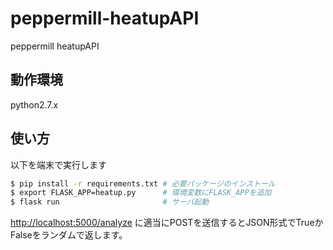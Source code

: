 # peppermill-heatupAPI
peppermill heatupAPI

## 動作環境
python2.7.x

## 使い方
以下を端末で実行します
```bash
$ pip install -r requirements.txt # 必要パッケージのインストール
$ export FLASK_APP=heatup.py      # 環境変数にFLASK_APPを追加
$ flask run                       # サーバ起動
```
[http://localhost:5000/analyze](http://localhost:5000/analyze) に適当にPOSTを送信するとJSON形式でTrueかFalseをランダムで返します。
